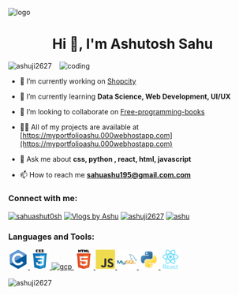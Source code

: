 ![logo](https://as1.ftcdn.net/v2/jpg/03/32/21/56/1000_F_332215667_FRtsNh6JCtsstNqBlLmiP5dixFFWNJfS.jpg)
<h1 align="center">Hi 👋, I'm Ashutosh Sahu</h1>
<!--<h3 align="center">I am a passionate and dedicated student currently pursuing my engineering dreams through a unique academic journey.</h3>-->
<img align="right" alt="coding" width="400" src="https://user-images.githubusercontent.com/55389276/140866485-8fb1c876-9a8f-4d6a-98dc-08c4981eaf70.gif">


<p align="left"> <img src="https://komarev.com/ghpvc/?username=ashuji2627&label=Profile%20views&color=0e75b6&style=flat" alt="ashuji2627" /> </p>

- 🔭 I’m currently working on [Shopcity](https://github.com/ashuji2627/shopcity)

- 🌱 I’m currently learning **Data Science, Web Development, UI/UX**

- 👯 I’m looking to collaborate on [Free-programming-books](https://github.com/ashuji2627/free-programming-books)

- 👨‍💻 All of my projects are available at [https://myportfolioashu.000webhostapp.com](https://myportfolioashu.000webhostapp.com)

- 💬 Ask me about **css, python , react, html, javascript**

- 📫 How to reach me **sahuashu195@gmail.com.com**

<h3 align="left">Connect with me:</h3>
<p align="left">
<a href="https://instagram.com/sahuashut0sh" target="blank"><img align="center" src="https://raw.githubusercontent.com/rahuldkjain/github-profile-readme-generator/master/src/images/icons/Social/instagram.svg" alt="sahuashut0sh" height="30" width="40" /></a>
<a href="https://www.youtube.com/c/@vlogsbyashu_iitian" target="blank"><img align="center" src="https://raw.githubusercontent.com/rahuldkjain/github-profile-readme-generator/master/src/images/icons/Social/youtube.svg" alt="Vlogs by Ashu" height="30" width="40" /></a>
<a href="https://www.codechef.com/users/ashuji2627" target="blank"><img align="center" src="https://cdn.jsdelivr.net/npm/simple-icons@3.1.0/icons/codechef.svg" alt="ashuji2627" height="30" width="40" /></a>
<a href="https://auth.geeksforgeeks.org/user/ashu" target="blank"><img align="center" src="https://raw.githubusercontent.com/rahuldkjain/github-profile-readme-generator/master/src/images/icons/Social/geeks-for-geeks.svg" alt="ashu" height="30" width="40" /></a>
</p>

<h3 align="left">Languages and Tools:</h3>
<p align="left"> <a href="https://www.cprogramming.com/" target="_blank" rel="noreferrer"> <img src="https://raw.githubusercontent.com/devicons/devicon/master/icons/c/c-original.svg" alt="c" width="40" height="40"/> <a href="https://www.w3schools.com/css/" target="_blank" rel="noreferrer"> <img src="https://raw.githubusercontent.com/devicons/devicon/master/icons/css3/css3-original-wordmark.svg" alt="css3" width="40" height="40"/> </a> <a href="https://cloud.google.com" target="_blank" rel="noreferrer"> <img src="https://www.vectorlogo.zone/logos/google_cloud/google_cloud-icon.svg" alt="gcp" width="40" height="40"/> </a> <a href="https://www.w3.org/html/" target="_blank" rel="noreferrer"> <img src="https://raw.githubusercontent.com/devicons/devicon/master/icons/html5/html5-original-wordmark.svg" alt="html5" width="40" height="40"/> </a> <a href="https://developer.mozilla.org/en-US/docs/Web/JavaScript" target="_blank" rel="noreferrer"> <img src="https://raw.githubusercontent.com/devicons/devicon/master/icons/javascript/javascript-original.svg" alt="javascript" width="40" height="40"/> <a href="https://www.mysql.com/" target="_blank" rel="noreferrer"> <img src="https://raw.githubusercontent.com/devicons/devicon/master/icons/mysql/mysql-original-wordmark.svg" alt="mysql" width="40" height="40"/> </a> <a href="https://www.python.org" target="_blank" rel="noreferrer"> <img src="https://raw.githubusercontent.com/devicons/devicon/master/icons/python/python-original.svg" alt="python" width="40" height="40"/> </a> <a href="https://reactjs.org/" target="_blank" rel="noreferrer"> <img src="https://raw.githubusercontent.com/devicons/devicon/master/icons/react/react-original-wordmark.svg" alt="react" width="40" height="40"/> </a> 

<p><img align="center" src="https://github-readme-streak-stats.herokuapp.com/?user=ashuji2627&" alt="ashuji2627" /></p>

